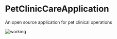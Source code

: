 # PetClinicCareApplication
An open source application for pet clinical operations 

![working](./new.gif)
